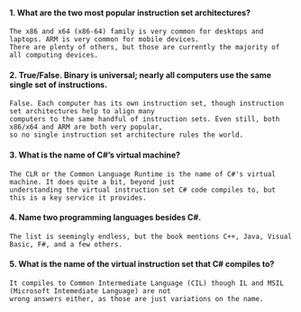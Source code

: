 #### 1. What are the two most popular instruction set architectures?

	The x86 and x64 (x86-64) family is very common for desktops and laptops. ARM is very common for mobile devices.
	There are plenty of others, but those are currently the majority of all computing devices.

#### 2. True/False. Binary is universal; nearly all computers use the same single set of instructions.

	False. Each computer has its own instruction set, though instruction set architectures help to align many
	computers to the same handful of instruction sets. Even still, both x86/x64 and ARM are both very popular,
	so no single instruction set architecture rules the world.

#### 3. What is the name of C#’s virtual machine?

	The CLR or the Common Language Runtime is the name of C#'s virtual machine. It does quite a bit, beyond just
	understanding the virtual instruction set C# code compiles to, but this is a key service it provides.

#### 4. Name two programming languages besides C#.

	The list is seemingly endless, but the book mentions C++, Java, Visual Basic, F#, and a few others.

#### 5. What is the name of the virtual instruction set that C# compiles to?

	It compiles to Common Intermediate Language (CIL) though IL and MSIL (Microsoft Intemediate Language) are not
	wrong answers either, as those are just variations on the name.
